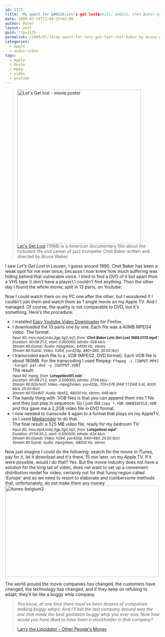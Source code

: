 ```yaml
---
id: 1125
title: 'My quest for &#8220;Let's get lost&#8221; &#8211; Chet Baker by Bruce Weber'
date: 2009-07-14T22:04:22+02:00
author: Peter
layout: post
guid: /?p=1125
permalink: /2009/07/14/my-quest-for-lets-get-lost-chet-baker-by-bruce-weber/
categories:
  - Apple
  - audio-video
tags:
  - Apple
  - movie
  - mpeg
  - video
  - youtube
---
```

> [<img  src="http://farm3.static.flickr.com/2548/3720484563_3bd889b84c.jpg" alt="Let's Get lost - movie poster" width="402" height="500" />](http://www.flickr.com/photos/pforret/3720484563/ "Let's Get lost - movie poster by PeterForret, on Flickr")  
> [Let's Get Lost](http://en.wikipedia.org/wiki/Let's_Get_Lost_(film)) (1988) is a American documentary film about the turbulent life and career of jazz trumpeter Chet Baker written and directed by Bruce Weber.

I saw _Let's Get Lost_ in Leuven, I guess around 1990. Chet Baker has been a weak spot for me ever since, because I now knew how much suffering was hiding behind that vulnerable voice. I tried to find a DVD of it but apart from a VHS tape (I don't have a player) I couldn't find anything. Then the other day I found the whole movie, split in 13 parts, on Youtube:



<!--more-->Now I could watch them on my PC one after the other, but I wondered if I couldn't join them and watch them as 1 single movie on my Apple TV. And I managed. Of course, the quality is not comparable to DVD, but it's something. Here's the procedure:

  * I installed [Easy Youtube Video Downloader](https://addons.mozilla.org/en-US/firefox/addon/10137) for Firefox.
  * I downloaded the 13 parts one by one. Each file was a 40MB MPEG4 video. The format:  
    <small><em>Input #0, mov,mp4,m4a,3gp,3g2,mj2, from &#8216;<strong>Chet Baker Lets Get Lost 1988 0113.mp4</strong>&#8216;:<br /> Duration: 00:08:21.2, start: 0.000000, bitrate: 628 kb/s<br /> Stream #0.0(und): Audio: mpeg4aac, 44100 Hz, stereo<br /> Stream #0.1(und): Video: h264, yuv420p, 480&#215;360, 30.00 tb(r)</em></small>
  * I transcoded each file to a .VOB (MPEG2, DVD format). Each VOB file is about 180MB. For the transcoding I used ffmpeg: `ffmpeg -i [INPUT.MP4] -target pal-dvd -y [OUTPUT.VOB]`  
    The result:  
    <small><em>Input #0, mpeg, from &#8216;</em><strong><em>Letsgetlost01.vob</em></strong><em>&#8216;:<br /> Duration: 00:08:21.2, start: 0.500000, bitrate: 2734 kb/s<br /> Stream #0.0[0x1e0]: Video: mpeg2video, yuv420p, 720&#215;576 [PAR 1:1 DAR 5:4], 9000 kb/s, 25.00 tb(r)<br /> Stream #0.1[0x80]: Audio: liba52, 48000 Hz, stereo, 448 kb/s</em></small>
  * The handy thing with .VOB files is that you can append them into 1 file and they just play in sequence. So I just did `copy *.VOB ONEBIGFILE.VOB` and this gave me a 2,2GB video file in DVD format.
  * I now needed to transcode it again to a format that plays on my AppleTV, so I used [Mediacoder](http://mediacoder.sourceforge.net/) to do that.  
    The final result: a 525 MB video file, ready for my bedroom TV:  
    <small><em>Input #0, mov,mp4,m4a,3gp,3g2,mj2, from &#8216;</em><strong><em>Letsgetlost.mp4</em></strong><em>&#8216;:<br /> Duration: 01:54:55.2, start: 0.000000, bitrate: 624 kb/s<br /> Stream #0.0(und): Video: h264, yuv420p, 640&#215;480, 25.00 tb(r)<br /> Stream #0.1(und): Audio: mpeg4aac, 48000 Hz, stereo</em></small>

Now just imagine I could do the following: search for the movie in iTunes, pay for it, let it download and it's there, 15 min later, on my Apple TV. If it were possible, would I do that? Yes. But the movie industry does not have a solution for the long tail of video, does not want to set up a convenient distribution model for video, certainly not for that funny region called &#8216;Europe' and so we need to resort to elaborate and cumbersome methods that, unfortunately, do not make them any money.  
[<img  src="http://farm4.static.flickr.com/3472/3720809087_bb69dae28a.jpg" alt="itunes-belgium2" width="500" height="297" />](http://www.flickr.com/photos/pforret/3720809087/ "itunes-belgium2 by PeterForret, on Flickr")

The world around the movie companies has changed, the customers have changed, the technology has changed, and if they keep on refusing to adapt, they'll be like a buggy whip company.

> _You know, at one time there must've been dozens of companies making buggy whips. And I'll bet the last company around was the one that made the best goddamn buggy whip you ever saw. Now how would you have liked to have been a stockholder in that company?_ 
> 
> [Larry the Liquidator &#8211; Other People's Money](http://www.imdb.com/title/tt0102609/quotes)